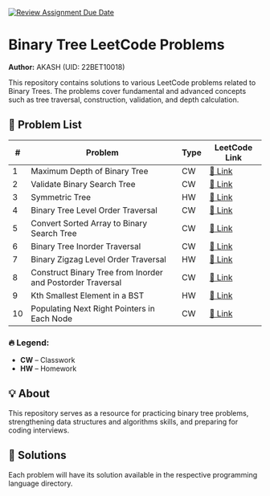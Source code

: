 [![Review Assignment Due Date](https://classroom.github.com/assets/deadline-readme-button-22041afd0340ce965d47ae6ef1cefeee28c7c493a6346c4f15d667ab976d596c.svg)](https://classroom.github.com/a/1SrhltWS)

# Binary Tree LeetCode Problems

**Author:** AKASH (UID: 22BET10018)  

This repository contains solutions to various LeetCode problems related to Binary Trees. The problems cover fundamental and advanced concepts such as tree traversal, construction, validation, and depth calculation.

## 📌 Problem List

| #  | Problem                                                   | Type | LeetCode Link                                                                 |
|----|-----------------------------------------------------------|------|-------------------------------------------------------------------------------|
| 1  | Maximum Depth of Binary Tree                               | CW   | [🔗 Link](https://leetcode.com/problems/maximum-depth-of-binary-tree/)         |
| 2  | Validate Binary Search Tree                                | CW   | [🔗 Link](https://leetcode.com/problems/validate-binary-search-tree/)          |
| 3  | Symmetric Tree                                             | HW   | [🔗 Link](https://leetcode.com/problems/symmetric-tree/)                       |
| 4  | Binary Tree Level Order Traversal                          | CW   | [🔗 Link](https://leetcode.com/problems/binary-tree-level-order-traversal/)    |
| 5  | Convert Sorted Array to Binary Search Tree                 | CW   | [🔗 Link](https://leetcode.com/problems/convert-sorted-array-to-binary-search-tree/) |
| 6  | Binary Tree Inorder Traversal                              | CW   | [🔗 Link](https://leetcode.com/problems/binary-tree-inorder-traversal/)        |
| 7  | Binary Zigzag Level Order Traversal                        | HW   | [🔗 Link](https://leetcode.com/problems/binary-zigzag-level-order-traversal/)  |
| 8  | Construct Binary Tree from Inorder and Postorder Traversal | CW   | [🔗 Link](https://leetcode.com/problems/construct-binary-tree-from-inorder-and-postorder-traversal/) |
| 9  | Kth Smallest Element in a BST                              | HW   | [🔗 Link](https://leetcode.com/problems/kth-smallest-element-in-a-bst/)        |
| 10 | Populating Next Right Pointers in Each Node                | CW   | [🔗 Link](https://leetcode.com/problems/populating-next-right-pointers-in-each-node/) |

### 🔥 Legend:
- **CW** – Classwork
- **HW** – Homework

## 💡 About
This repository serves as a resource for practicing binary tree problems, strengthening data structures and algorithms skills, and preparing for coding interviews.

## 📂 Solutions
Each problem will have its solution available in the respective programming language directory.
